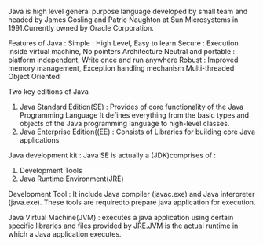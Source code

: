 Java is high level general purpose language developed by small team and headed by James Gosling and Patric Naughton at Sun Microsystems in 1991.Currently owned by Oracle Corporation.

Features of Java : 
Simple : High Level, Easy to learn
Secure : Execution inside virtual machine, No pointers
Architecture Neutral and portable : platform independent, Write once and run anywhere
Robust : Improved memory management, Exception handling mechanism
Multi-threaded 
Object Oriented

Two key editions of Java
1. Java Standard Edition(SE)    : Provides of core functionality of the Java Programming Language  It defines everything from the basic types and objects of the Java programming language to high-level classes.
2. Java Enterprise Edition((EE) : Consists of Libraries for building core Java applications

Java development kit : Java SE is actually a (JDK)comprises of :
1. Development Tools
2. Java Runtime Environment(JRE)

Development Tool : It include Java compiler (javac.exe) and Java interpreter (java.exe). These tools are requiredto prepare java application for execution.

Java Virtual Machine(JVM) : executes a java application using certain specific libraries and files provided by JRE.JVM is the actual runtime in which a Java application executes.